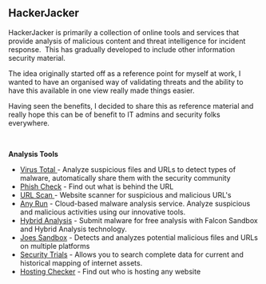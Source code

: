 <h2><strong>HackerJacker</strong></h2>
<p>HackerJacker is primarily a collection of online tools and services that provide analysis of malicious content and threat intelligence for incident response.&nbsp; This has gradually developed to include other information security material.</p>
<p>The idea originally started off as a reference point for myself at work, I wanted to have an organised way of validating threats and the ability to have this available in one view really made things easier.</p>
<p>Having seen the benefits, I decided to share this as reference material and really hope this can be of benefit to IT admins and security folks everywhere.</p>
<p>&nbsp;</p>
<p><strong>Analysis Tools</strong></p>
<ul>
<li><a title="Virus Total" href="https://www.virustotal.com/gui/home/url" target="_blank">Virus Total&nbsp;</a>- Analyze suspicious files and URLs to detect types of malware, automatically share them with the security community</li>
<li><a href="https://phishcheck.me/" target="_blank">Phish Check</a>&nbsp;- Find out what is behind the URL</li>
<li><a href="https://urlscan.io/" target="_blank">URL Scan&nbsp;</a>- Website scanner for suspicious and malicious URL's</li>
<li><a href="https://app.any.run/" target="_blank">Any Run</a>&nbsp;- Cloud-based malware analysis service. Analyze suspicious and malicious activities using our innovative tools.</li>
<li><a href="https://www.hybrid-analysis.com/" target="_blank">Hybrid Analysis</a>&nbsp;- Submit malware for free analysis with Falcon Sandbox and Hybrid Analysis technology.&nbsp;</li>
<li><a href="https://www.joesandbox.com/#windows" target="_blank">Joes Sandbox</a>&nbsp;- Detects and analyzes potential malicious files and URLs on multiple platforms</li>
<li><a href="https://securitytrails.com/dns-trails" target="_blank">Security Trials</a> -&nbsp;Allows you to search complete data for current and historical mapping of internet assets.</li>
<li><a href="https://hostingchecker.com/" target="_blank">Hosting Checker</a> -&nbsp;Find out who is hosting any website</li>
</ul>
